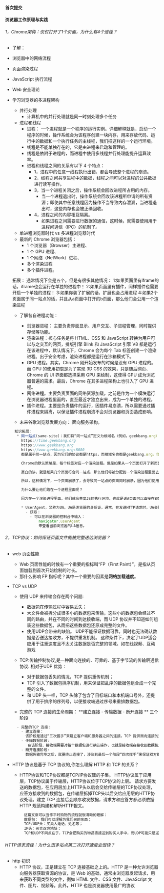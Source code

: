 #### 首次提交
#### 浏览器工作原理与实践
###### 1，Chrome架构：仅仅打开了1个页面，为什么有4个进程？
* 了解：
 * 浏览器中的网络流程
 * 页面渲染过程
 * JavaScript 执行流程
 * Web 安全理论
* 学习浏览器的多进程架构
  * 并行处理
    - 计算机中的并行处理就是同一时刻处理多个任务
  * 进程和线程
    - 进程： 一个进程就是一个程序的运行实例。详细解释就是，启动一个程序的时候，操作系统会为该程序创建一块内存，用来存放代码、运行中的数据和一个执行任务的主线程，我们把这样的一个运行环境。
    - 线程是不能单独存在的，它是由进程来启动和管理的。
    - 线程是依附于进程的，而进程中使用多线程并行处理能提升运算效率。
    - 进程和线程之间的关系有以下 4 个特点：
      - 1，进程中的任意一线程执行出错，都会导致整个进程的崩溃。
      - 2，线程之间共享进程中的数据，线程之间可以对进程的公共数据进行读写操作。
      - 3，当一个进程关闭之后，操作系统会回收进程所占用的内存。
          - 当一个进程退出时，操作系统会回收该进程所申请的所有资源；即使其中任意线程因为操作不当导致内存泄漏，当进程退出时，这些内存也会被正确回收。
      - 4，进程之间的内容相互隔离。
          - 如果进程之间需要进行数据的通信，这时候，就需要使用用于进程间通信（IPC）的机制了。
   * 单进程浏览器时代 vs 多进程浏览器时代
   * 最新的 Chrome 浏览器包括：
      - 1 个浏览器（Browser）主进程、
      - 1 个 GPU 进程、
      - 1 个网络（NetWork）进程、
      - 多个渲染进程
      - 多个插件进程。

    拓展：
      通常情况下会是五个，但是有很多其他情况：
        1:如果页面里有iframe的话，iframe也会运行在单独的进程中！
        2:如果页面里有插件，同样插件也需要开启一个单独的进程！
        3:如果你装了扩展的话，扩展也会占用进程
        4:如果2个页面属于同一站点的话，并且从a页面中打开的b页面，那么他们会公用一个渲染进程

    * 了解各自进程功能：
      - 浏览器进程： 主要负责界面显示、用户交互、子进程管理，同时提供存储等功能。
      - 渲染进程：核心任务是将 HTML、CSS 和 JavaScript 转换为用户可以与之交互的网页，排版引擎 Blink 和 JavaScript 引擎 V8 都是运行在该进程中，默认情况下，Chrome 会为每个 Tab 标签创建一个渲染进程。出于安全考虑，渲染进程都是运行在沙箱模式下。
      - GPU 进程。其实，Chrome 刚开始发布的时候是没有 GPU 进程的。而 GPU 的使用初衷是为了实现 3D CSS 的效果，只是随后网页、Chrome 的 UI 界面都选择采用 GPU 来绘制，这使得 GPU 成为浏览器普遍的需求。最后，Chrome 在其多进程架构上也引入了 GPU 进程。
      - 网络进程。主要负责页面的网络资源加载，之前是作为一个模块运行在浏览器进程里面的，直至最近才独立出来，成为一个单独的进程。
      - 插件进程。主要是负责插件的运行，因插件易崩溃，所以需要通过插件进程来隔离，以保证插件进程崩溃不会对浏览器和页面造成影响。

    * 未来谷歌浏览器发展方向： 面向服务架构。
    ```js
     知识拓展：
      * 同一站点(same-site)：我们将“同一站点”定义为根域名（例如，geekbang.org）加上协议（例如，https:// 或者http://），还包含了该根域名下的所有子域名和不同的端口，比如下面这三个：
        https://time.geekbang.org
        https://www.geekbang.org
        https://www.geekbang.org:8080
        都是属于同一站点，因为它们的协议都是https，而根域名也都是geekbang.org。你也许了解同源策略，但是同一站点和同源策略还是存在一些不同地方，在这里你需要了解它们不是同一件事就行了。

        Chrome的默认策略是，每个标签对应一个渲染进程。但是如果从一个页面打开了新页面，而新页面和当前页面属于同一站点时，那么新页面会复用父页面的渲染进程。官方把这个默认策略叫process-per-site-instance。

        直白的讲，就是如果几个页面符合同一站点，那么他们将被分配到一个渲染进程里面去。

        所以，这种情况下，一个页面崩溃了，会导致同一站点的页面同时崩溃，因为他们使用了同一个渲染进程。

        为什么要让他们跑在一个进程里面呢？

        因为在一个渲染进程里面，他们就会共享JS的执行环境，也就是说A页面可以直接在B页面中执行脚本。因为是同一家的站点，所以是有这个需求的。

        * UserAgent，又称为UA，UA是浏览器的身份证，通常，在发送HTTP请求时，UA会附带在HTTP的请求头中user-agent字段中，这样服务器就会知道浏览器的基础信息，然后服务器会根据不同的UA返回不同的页面内容，比如手机上返回手机的样式，PC就返回PC的样式。
          - 获取：
            - 可以在浏览器的控制台中输入：
                navigator.userAgent
                来查看当前浏览器的UA信息。
    ```
###### 2，TCP协议：如何保证页面文件能被完整送达浏览器？
* web 页面性能
  - Web 页面性能的时候有一个重要的指标叫“FP（First Paint）”，是指从页面加载到首次开始绘制的时长。
  - 那什么影响 FP 指标呢？其中一个重要的因素是**网络加载速度**。

* TCP vs UDP
  - 使用 UDP 来传输会存在两个问题:
    - 数据包在传输过程中容易丢失；
    - 大文件会被拆分成很多小的数据包来传输，这些小的数据包会经过不同的路由，并在不同的时间到达接收端，而 UDP 协议并不知道如何组装这些数据包，从而把这些数据包还原成完整的文件。
    - 使用UDP会带来的缺陷。 UDP不能保证数据可靠，同时也无法确认数据是否送达接收方，不提供重发机制。 这种条件下，决定了UDP适合应用于注重速度且不太关注数据是否完整的领域。如在线视频、互动游戏

  - TCP:传输控制协议,是一种面向连接的、可靠的、基于字节流的传输层通信协议.
    相对于UDP 优势：
      - 对于数据包丢失的情况，TCP 提供重传机制；
      - TCP 引入了数据包排序机制，用来保证把乱序的数据包组合成一个完整的文件。
      - 和 UDP 头一样，TCP 头除了包含了目标端口和本机端口号外，还提供了用于排序的序列号，以便接收端通过序号来重排数据包。
  - 完整的 TCP 连接的生命周期： **建立连接 - 传输数据 - 断开连接 ** 三个阶段
  ```js
    - 完整的TCP 连接：
      - 建立连接：
        该阶段是通过“三次握手”来建立客户端和服务器之间的连接。TCP 提供面向连接的通信传输。面向连接是指在数据通信开始之前先做好两端之间的准备工作。所谓三次握手，是指在建立一个 TCP 连接时，客户端和服务器总共要发送三个数据包以确认连接的建立。
      - 传输数据阶段:
         在该阶段，接收端需要对每个数据包进行确认操作，也就是接收端在接收到数据包之后，需要发送确认数据包给发送端。所以当发送端发送了一个数据包之后，在规定时间内没有接收到接收端反馈的确认消息，则判断为数据包丢失，并触发发送端的重发机制。同样，一个大的文件在传输过程中会被拆分成很多小的数据包，这些数据包到达接收端后，接收端会按照 TCP 头中的序号为其排序，从而保证组成完整的数据。
      - 断开连接阶段:
        数据传输完毕之后，就要终止连接了，涉及到最后一个阶段“四次挥手”来保证双方都能断开连接。
  ```
* HTTP 协议是基于 TCP 协议的,你怎么理解 HTTP 和 TCP 的关系？
  - HTTP协议和TCP协议都是TCP/IP协议簇的子集。
    HTTP协议属于应用层，TCP协议属于传输层，HTTP协议位于TCP协议的上层。
    请求方要发送的数据包，在应用层加上HTTP头以后会交给传输层的TCP协议处理，应答方接收到的数据包，在传输层拆掉TCP头以后交给应用层的HTTP协议处理。建立 TCP 连接后会顺序收发数据，请求方和应答方都必须依据 HTTP 规范构建和解析HTTP报文。
    ```js
      这篇文章可以当作平时购物的流程就很清晰的理解：
      数据包： 我们可以理解为我们买的东西；
      TCP/UDP头：买卖人电话、姓名等；
      IP头：买卖双方地址；
      TCP和UDP不同点在于，TCP会把购买的物品直接送到购买人手中，而UDP可能只是送到蜂巢如此之类的。
    ```

###### HTTP请求流程：为什么很多站点第二次打开速度会很快？
* http 初识
  - HTTP 协议，正是建立在 TCP 连接基础之上的。HTTP 是一种允许浏览器向服务器获取资源的协议，是 Web 的基础，通常由浏览器发起请求，用来获取不同类型的文件，例如 HTML 文件、CSS 文件、JavaScript 文件、图片、视频等。此外，HTTP 也是浏览器使用最广的协议